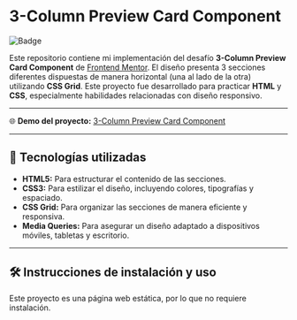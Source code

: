# 3-Column Preview Card Component

![Badge](https://img.shields.io/badge/Estado-Completado-brightgreen)

Este repositorio contiene mi implementación del desafío **3-Column Preview Card Component** de [Frontend Mentor](https://www.frontendmentor.io/challenges/3column-preview-card-component-pH92eAR2-). El diseño presenta 3 secciones diferentes dispuestas de manera horizontal (una al lado de la otra) utilizando **CSS Grid**. Este proyecto fue desarrollado para practicar **HTML** y **CSS**, especialmente habilidades relacionadas con diseño responsivo.

---

🌐 **Demo del proyecto:** [3-Column Preview Card Component](https://omargarcia21.github.io/3-column-preview-card.github.io/)

---

## 🚀 Tecnologías utilizadas
- **HTML5:** Para estructurar el contenido de las secciones.
- **CSS3:** Para estilizar el diseño, incluyendo colores, tipografías y espaciado.
- **CSS Grid:** Para organizar las secciones de manera eficiente y responsiva.
- **Media Queries:** Para asegurar un diseño adaptado a dispositivos móviles, tabletas y escritorio.

---

## 🛠️ Instrucciones de instalación y uso
Este proyecto es una página web estática, por lo que no requiere instalación.
